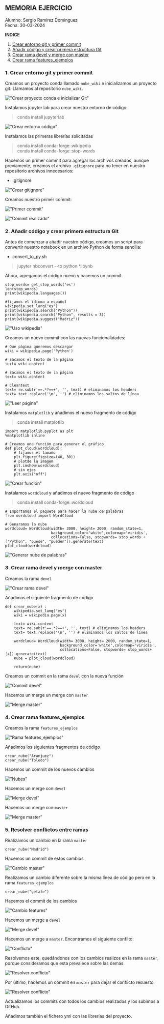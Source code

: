 ## MEMORIA EJERCICIO

Alumno: Sergio Ramírez Domínguez<br>
Fecha: 30-03-2024

**INDICE**
1. [Crear entorno git y primer commit](#id1)
2. [Añadir código y crear primera estructura Git](#id2)
3. [Crear rama devel y merge con master](#id3)
4. [Crear rama features_ejemplos](id#4)

### 1. Crear entorno git y primer commit <a name="id1"></a>

Creamos un proyecto conda llamado `nube_wiki` e inicializamos un proyecto git. Llamamos al repositorio `nube_wiki`.

!["Crear proyecto conda e inicializar Git"](imagenes/1-Crear_proyecto_conda_inicializar_git.png)

Instalamos jupyter lab para crear nuestro entorno de código

> conda install jupyterlab

!["Crear entorno código"](imagenes/2-Crear_entorno_codigo.png)

Instalamos las primeras librerías solicitadas

> conda install conda-forge::wikipedia <br>
> conda install conda-forge::stop-words

Hacemos un primer commit para agregar los archivos creados, aunque previamente, creamos el archivo `.gitignore` para no tener en nuestro repositorio archivos innecesarios:

* .gitignore

!["Crear gitignore"](imagenes/3-Crear_gitignore.png)

Creamos nuestro primer commit:

!["Primer commit"](imagenes/4-Primer_commit.png)

!["Commit realizado"](imagenes/5-Commit_realizado.png)

### 2. Añadir código y crear primera estructura Git <a name="id2"></a>

Antes de comenzar a añadir nuestro código, creamos un script para convertir nuestro notebook en un archivo Python de forma sencilla:

* convert_to_py.sh

> jupyter nbconvert --to python *.ipynb

Ahora, agregamos el código nuevo y hacemos un commit.

```
stop_words= get_stop_words('es')
len(stop_words)
print(wikipedia.languages())
                           
#fijamos el idioma a español
wikipedia.set_lang("es")
print(wikipedia.search("Python"))
print(wikipedia.search("Python", results = 3))
print(wikipedia.suggest("Madriz"))
```

!["Uso wikipedia"](imagenes/6-Uso_wikipedia.png)

Creamos un nuevo commit con las nuevas funcionalidades:

```
# Que página queremos descargar
wiki = wikipedia.page('Python')

# Sacamos el texto de la página
text= wiki.content

# Sacamos el texto de la página
text= wiki.content

# Cleantext
text= re.sub(r'==.*?==+', '', text) # eliminamos los headers
text= text.replace('\n', '') # eliminamos los saltos de línea
```

!["Leer página"](imagenes/7-Commit_3.png)

Instalamos `matplotlib` y añadimos el nuevo fragmento de código

> conda install matplotlib

```
import matplotlib.pyplot as plt
%matplotlib inline

# Creamos una función para generar el gráfico
def plot_cloud(wordcloud):
    # fijamos el tamaño
    plt.figure(figsize=(40, 30))
    # plotde la imagen
    plt.imshow(wordcloud)
    # sin ejes
    plt.axis("off")
```

!["Crear función"](imagenes/8-Commit_4.png)

Instalamos `wordcloud` y añadimos el nuevo fragmento de código

> conda install conda-forge::wordcloud

```
# Importamos el paquete para hacer la nube de palabras
from wordcloud import WordCloud

# Genaramos la nube
wordcloud= WordCloud(width= 3000, height= 2000, random_state=1,
                     background_color='white',colormap='viridis',
                     collocations=False, stopwords= stop_words + ["Python", "puede", "pueden"]).generate(text)
plot_cloud(wordcloud)
```

!["Generar nube de palabras"](imagenes/9-Commit_5.png)


### 3. Crear rama devel y merge con master <a name="id3"></a>

Creamos la rama `devel`

!["Crear rama devel"](imagenes/10-Crear_rama_devel.png)

Añadimos el siguiente fragmento de código

```
def crear_nube(x) :
    wikipedia.set_lang("es")
    wiki = wikipedia.page(x)

    text= wiki.content
    text= re.sub(r'==.*?==+', '', text) # eliminamos los headers
    text= text.replace('\n', '') # eliminamos los saltos de línea
    
    wordcloud= WordCloud(width= 3000, height= 2000, random_state=1,
                         background_color='white',colormap='viridis',
                         collocations=False, stopwords= stop_words+ [x]).generate(text)
    nube = plot_cloud(wordcloud)
    
    return(nube)
```

Creamos un commit en la rama `devel` con la nueva función

!["Commit devel"](imagenes/11-Commit_6.png)

Hacemos un merge  un merge con `master`

!["Merge master"](imagenes/12-Merge_master.png)

### 4. Crear rama features_ejemplos <a name="id4"></a>

Creamos la rama `features_ejemplos`

!["Rama features_ejemplos"](imagenes/13-Crear_rama_features.png)

Añadimos los siguientes fragmentos de código

```
crear_nube("Aranjuez")
crear_nube("Toledo")
```

Hacemos un commit de los nuevos cambios

!["Nubes"](imagenes/14-Nubes.png)

Hacemos un merge con `devel`

!["Merge devel"](imagenes/15-Merge_devel.png)

Hacemos un merge con `master`

!["Merge master"](imagenes/16-Merge_master.png)

### 5. Resolver conflictos entre ramas <a name="id5"></a>

Realizamos un cambio en la rama `master`

```
crear_nube("Madrid")
```

Hacemos un commit de estos cambios

!["Cambio master"](imagenes/17-Cambio_master.png)

Realizamos un cambio diferente sobre la misma línea de código pero en la rama `features_ejemplos`

```
crear_nube("getafe")
```

Hacemos el commit de los cambios

!["Cambio features"](imagenes/18-Cambio_features.png)

Hacemos un merge a `devel`

!["Merge devel"](imagenes/19-Merge_devel.png)

Hacemos un merge a `master`. Encontramos el siguiente confilto:

!["Conflicto"](imagenes/20-Conflicto.png)

Resolvemos este, quedándonos con los cambios realizos en la rama `master`, porque consideramos que esta prevalece sobre las demás

!["Resolver conflicto"](imagenes/21-Resolver_conflicto.png)

Por último, hacemos un commit en `master` para dejar el conflicto resuesto

!["Resolver conflicto"](imagenes/22-Commit.png)

Actualizamos los commits con todos los cambios realizados y los subimos a GitHub.

Añadimos también el fichero yml con las librerías del proyecto.